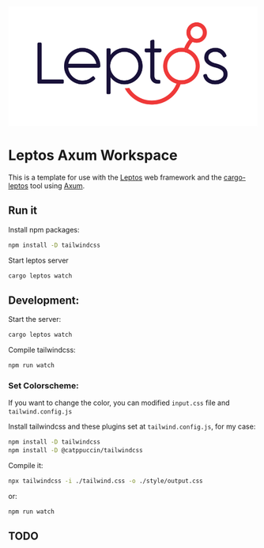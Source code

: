 <picture>
    <source srcset="https://raw.githubusercontent.com/leptos-rs/leptos/main/docs/logos/Leptos_logo_Solid_White.svg" media="(prefers-color-scheme: dark)">
    <img src="https://raw.githubusercontent.com/leptos-rs/leptos/main/docs/logos/Leptos_logo_RGB.svg" alt="Leptos Logo">
</picture>

# Leptos Axum Workspace

This is a template for use with the [Leptos](https://github.com/leptos-rs/leptos) web framework and the [cargo-leptos](https://github.com/akesson/cargo-leptos) tool using [Axum](https://github.com/tokio-rs/axum).

## Run it

Install npm packages:

```bash
npm install -D tailwindcss
```

Start leptos server

```bash
cargo leptos watch
```

## Development:

Start the server:

```bash
cargo leptos watch
```

Compile tailwindcss:

```bash
npm run watch
```

### Set Colorscheme:

If you want to change the color, you can modified `input.css` file and
`tailwind.config.js`

Install tailwindcss and these plugins set at `tailwind.config.js`, for my case:

```bash
npm install -D tailwindcss
npm install -D @catppuccin/tailwindcss
```

Compile it:

```bash
npx tailwindcss -i ./tailwind.css -o ./style/output.css
```

or:

```bash
npm run watch
```

## TODO
